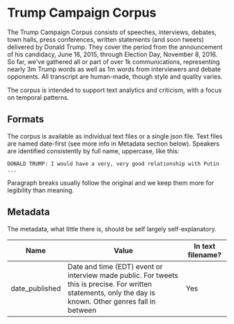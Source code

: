 # Trump Campaign Corpus

The Trump Campaign Corpus consists of speeches, interviews, debates, town halls, press conferences, written statements (and soon tweets) delivered by Donald Trump. They cover the period from the announcement of his candidacy, June 16, 2015, through Election Day, November 8, 2016. So far, we've gathered all or part of over 1k communications, representing nearly 3m Trump words as well as 1m words from interviewers and debate opponents. All transcript are human-made, though style and quality varies.

The corpus is intended to support text analytics and criticism, with a focus on temporal patterns.

## Formats

The corpus is available as individual text files or a single json file. Text files are named date-first (see more info in Metadata section below). Speakers are identified consistently by full name, uppercase, like this: 

```DONALD TRUMP: I would have a very, very good relationship with Putin ...```

Paragraph breaks usually follow the original and we keep them more for legibility than meaning.

## Metadata

The metadata, what little there is, should be self largely self-explanatory. 


| Name | Value | In text filename? | 
| --- | --- | --- |
| date_published | Date and time (EDT) event or interview made public. For tweets this is precise. For written statements, only the day is known. Other genres fall in between | Yes
